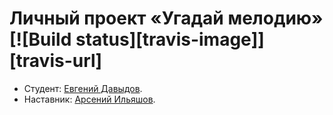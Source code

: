 # Личный проект «Угадай мелодию» [![Build status][travis-image]][travis-url]

* Студент: [Евгений Давыдов](https://up.htmlacademy.ru/ecmascript/5/user/461215).
* Наставник: [Арсений Ильяшов](https://htmlacademy.ru/profile/id40943).
